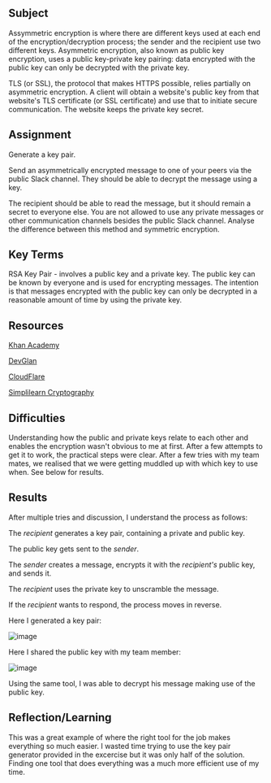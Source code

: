 ##  Subject
Assymmetric encryption is where there are different keys used at each end of the encryption/decryption process; the sender and the recipient use two different keys. Asymmetric encryption, also known as public key encryption, uses a public key-private key pairing: data encrypted with the public key can only be decrypted with the private key.

TLS (or SSL), the protocol that makes HTTPS possible, relies partially on asymmetric encryption. A client will obtain a website's public key from that website's TLS certificate (or SSL certificate) and use that to initiate secure communication. The website keeps the private key secret.

##  Assignment

Generate a key pair.

Send an asymmetrically encrypted message to one of your peers via the public Slack channel. They should be able to decrypt the message using a key. 

The recipient should be able to read the message, but it should remain a secret to everyone else. You are not allowed to use any private messages or other communication channels besides the public Slack channel. Analyse the difference between this method and symmetric encryption.

##  Key Terms

RSA Key Pair -  involves a public key and a private key. The public key can be known by everyone and is used for encrypting messages. The intention is that messages encrypted with the public key can only be decrypted in a reasonable amount of time by using the private key.

##  Resources

[Khan Academy](https://www.khanacademy.org/computing/computers-and-internet/xcae6f4a7ff015e7d:online-data-security/xcae6f4a7ff015e7d:data-encryption-techniques/a/public-key-encryption)


[DevGlan](https://www.devglan.com/online-tools/rsa-encryption-decryption)


[CloudFlare](https://www.cloudflare.com/en-gb/learning/ssl/what-is-asymmetric-encryption/)


[Simplilearn Cryptography](https://www.simplilearn.com/tutorials/cryptography-tutorial/asymmetric-encryption)


##  Difficulties

Understanding how the public and private keys relate to each other and enables the encryption wasn't obvious to me at first.  After a few attempts to get it to work, the practical steps were clear.  After a few tries with my team mates, we realised that we were getting muddled up with which key to use when. See below for results.

##  Results

After multiple tries and discussion, I understand the process as follows:

The *recipient* generates a key pair, containing a private and public key.

The public key gets sent to the *sender*.

The *sender* creates a message, encrypts it with the *recipient's* public key, and sends it. 

The *recipient* uses the private key to unscramble the message. 

If the *recipient* wants to respond, the process moves in reverse. 



Here I generated a key pair:


![image](https://github.com/techgrounds/cloud-assignments-E28MS/assets/151161141/87478ed9-4a35-4c4c-8f99-315e291e5243)


Here I shared the public key with my team member:

![image](https://github.com/techgrounds/cloud-assignments-E28MS/assets/151161141/48cc305c-d96b-4056-aed4-45cb251bdc6f)


Using the same tool, I was able to decrypt his message making use of the public key.


##  Reflection/Learning

This was a great example of where the right tool for the job makes everything so much easier.  I wasted time trying to use the key pair generator provided in the excercise but it was only half of the solution.  Finding one tool that does everything was a much more efficient use of my time.

